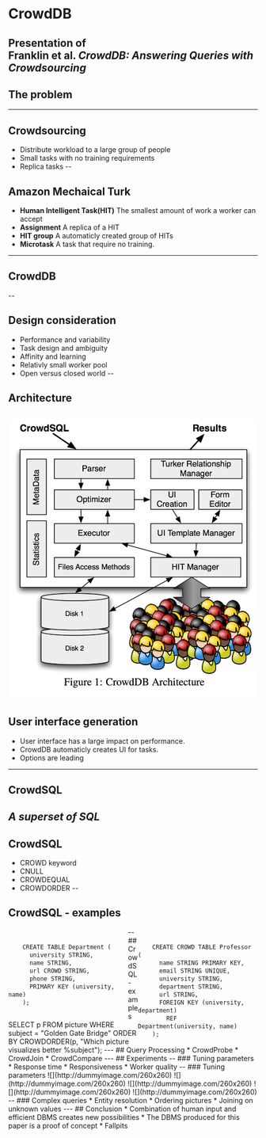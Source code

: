 # CrowdDB
Presentation of   
Franklin et al. *CrowdDB: Answering Queries with Crowdsourcing*
--
## The problem
<!-- FIXME -->
<!-- *Humans can complete some tasks in a better fashion than computers.* -->
---
## Crowdsourcing
* Distribute workload to a large group of people
* Small tasks with no training requirements
* Replica tasks 
--
## Amazon Mechaical Turk
* **Human Intelligent Task(HIT)** The smallest amount of work a worker can accept  
* **Assignment** A replica of a HIT  
* **HIT group** A automaticly created group of HITs  
* **Microtask** A task that require no training.
---
## CrowdDB
--
## Design consideration
* Performance and variability
* Task design and ambiguity
* Affinity and learning
* Relativly small worker pool
* Open versus closed world
--
## Architecture
![CrowdDB Architecture](crowddb-architecture.png)
--
## User interface generation
* User interface has a large impact on performance.
* CrowdDB automaticly creates UI for tasks. 
* Options are leading
<!-- ## Problems -->
<!-- * Budget -->
<!-- * Uncorrect values (spammers) -->
<!-- * Outdated -->
---
## CrowdSQL
*A superset of SQL*
--
## CrowdSQL
* CROWD keyword
* CNULL
* CROWDEQUAL
* CROWDORDER
--
## CrowdSQL - examples
<div style="max-width:48%;float:left;">
<pre><code>
    CREATE TABLE Department (
      university STRING,
      name STRING,
      url CROWD STRING,
      phone STRING,
      PRIMARY KEY (university, name)
    );
</code></pre>
</div>
<div style="max-width:48%;float:right;">
<pre><code>
    CREATE CROWD TABLE Professor (
      name STRING PRIMARY KEY,
      email STRING UNIQUE,
      university STRING,
      department STRING,
      url STRING,
      FOREIGN KEY (university, department)
        REF Department(university, name)
    );
</code></pre>
</div>
--
## CrowdSQL - examples
    SELECT p FROM picture
      WHERE subject = "Golden Gate Bridge"
      ORDER BY CROWDORDER(p, "Which picture visualizes better %subject");
---
## Query Processing
* CrowdProbe
* CrowdJoin
* CrowdCompare
---
## Experiments
--
### Tuning parameters
* Response time
* Responsiveness
* Worker quality
--
### Tuning parameters
![](http://dummyimage.com/260x260)
![](http://dummyimage.com/260x260)
![](http://dummyimage.com/260x260)
![](http://dummyimage.com/260x260)
![](http://dummyimage.com/260x260)
--
### Complex queries
* Entity resolution 
* Ordering pictures
* Joining on unknown values
---
## Conclusion
* Combination of human input and efficient DBMS creates new possibilities
* The DBMS produced for this paper is a proof of concept
* Fallpits
